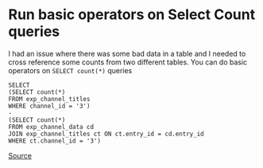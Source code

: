 # Run basic operators on Select Count queries
I had an issue where there was some bad data
in a table and I needed to cross reference some counts
from two different tables. You can do basic operators on 
`SELECT count(*)` queries
```
SELECT 
(SELECT count(*)
FROM exp_channel_titles
WHERE channel_id = '3') 
-
(SELECT count(*)
FROM exp_channel_data cd
JOIN exp_channel_titles ct ON ct.entry_id = cd.entry_id
WHERE ct.channel_id = '3')
```

[Source](http://stackoverflow.com/questions/826365/how-do-i-add-two-count-results-together)
